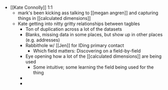 - [[Kate Connolly]] 1:1
	- mark's been kicking ass talking to [[megan angren]] and capturing things in [[calculated dimensions]]
	- Kate getting into nitty gritty relationships between tagbles
		- Ton of duplication across a lot of the datasets
		- Blanks, missing data in some places, but show up in other places (e.g. addresses)
		- Rabbithole w/ [[Jen]] for IDing primary contact
			- Which field matters: Discovering on a field-by-field
		- Eye opening how a lot of the [[calculated dimensions]] are being used
			- Some intuitive; some learning the field being used for the thing
		-
		-